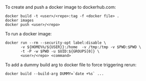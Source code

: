 To create and push a docker image to dockerhub.com:

```
docker build -t <user>/<repo>:tag -f <docker file> .
docker images
docker push <user>/<repo>
```
To run a docker image:

```
docker run --rm --security-opt label:disable \
       -v ${HOME%%/${USER}}:/home  -v /tmp:/tmp -v $PWD:$PWD \
       -t -P -w $PWD -u $UID:${GROUPS[0]} \
       <user>/<repo> <command>
```

To add a dummy build arg to docker file to force triggering rerun:

```
docker build --build-arg DUMMY=`date +%s` ...
```
